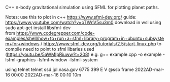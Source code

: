 C++ n-body gravitational simulation using SFML for plotting planet paths.



Notes:
use this to plot in c++
https://www.sfml-dev.org/   guide:   https://www.youtube.com/watch?v=oTWnV5su3m0
download in wsl using sudo apt-get install libsfml-dev   
from https://www.codegrepper.com/code-examples/shell/how+to+run+a+sfml+library+program+in+ubuntu+subsystem+for+windows  /  https://www.sfml-dev.org/tutorials/2.5/start-linux.php
to compile need to point to sfml libaries used (https://youtu.be/5aWMIpRiuww?t=208)
e.g. g++ example.cpp -o example -lsfml-graphics -lsfml-window -lsfml-system


using telnet
telnet ssd.jpl.nasa.gov 6775
399 E V @ssb frame 2022AD-mar-16 00:00 2022AD-mar-16 00:10 10m

